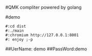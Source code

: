 #QMK compliter powered by golang

#demo 
```
#:cd dist
#:./main
#:chromium http://127.0.0.1:8001
#: enjoy ;-p
```

##UerName: demo
##PassWord:demo